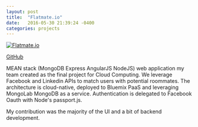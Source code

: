 ```yaml
---
layout: post
title:  "Flatmate.io"
date:   2016-05-30 21:39:24 -0400
categories: projects
---
```


[![Flatmate.io](http://img.youtube.com/vi/n-SRpeST07g/0.jpg)](http://www.youtube.com/watch?v=n-SRpeST07g)

[GitHub](https://github.com/somdeep/flatmate.io)

MEAN stack (MongoDB Express AngularJS NodeJS) web application my team created as
the final project for Cloud Computing. We leverage Facebook and Linkedin APIs
to match users with potential roommates. The architecture is cloud-native, deployed
to Bluemix PaaS and leveraging MongoLab MongoDB as a service. Authentication
is delegated to Facebook Oauth with Node's passport.js.

My contribution was the majority of the UI and a bit of backend development.

